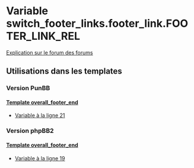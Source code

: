 # Variable switch_footer_links.footer_link.FOOTER_LINK_REL
[Explication sur le forum des forums](http://forum.forumactif.com/t294113-listing-des-variables#switch_footer_links.footer_link.FOOTER_LINK_REL)

## Utilisations dans les templates

### Version PunBB

#### [Template overall_footer_end](punbb/overall_footer_end.md)
* [Variable à la ligne 21](../punbb/overall_footer_end.tpl#L21)

### Version phpBB2

#### [Template overall_footer_end](subsilver/overall_footer_end.md)
* [Variable à la ligne 19](../subsilver/overall_footer_end.tpl#L19)